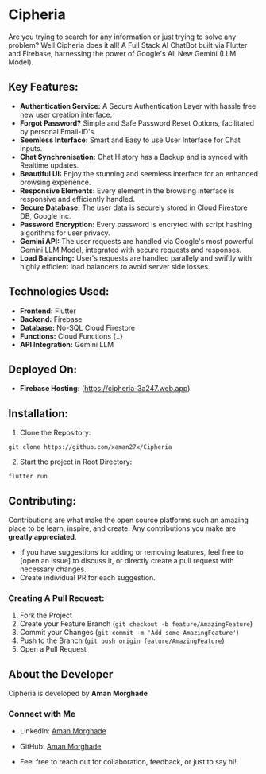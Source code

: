 # Cipheria
Are you trying to search for any information or just trying to solve any problem? Well Cipheria does it all! A Full Stack AI ChatBot built via Flutter and Firebase, harnessing the power of Google's All New Gemini (LLM Model).

## Key Features:

- **Authentication Service:** A Secure Authentication Layer with hassle free new user creation interface.
- **Forgot Password?** Simple and Safe Password Reset Options, facilitated by personal Email-ID's.
- **Seemless Interface:** Smart and Easy to use User Interface for Chat inputs.
- **Chat Synchronisation:** Chat History has a Backup and is synced with Realtime updates.
- **Beautiful UI:** Enjoy the stunning and seemless interface for an enhanced browsing experience.
- **Responsive Elements:** Every element in the browsing interface is responsive and efficiently handled.
- **Secure Database:** The user data is securely stored in Cloud Firestore DB, Google Inc.
- **Password Encryption:** Every password is encryted with script hashing algorithms for user privacy.
- **Gemini API:** The user requests are handled via Google's most powerful Gemini LLM Model, integrated with secure requests and responses.
- **Load Balancing:** User's requests are handled parallely and swiftly with highly efficient load balancers to avoid server side losses.

## Technologies Used:
- **Frontend:** Flutter
- **Backend:** Firebase
- **Database:** No-SQL Cloud Firestore
- **Functions:** Cloud Functions {..}
- **API Integration:** Gemini LLM

## Deployed On:
- **Firebase Hosting:** (https://cipheria-3a247.web.app)

## Installation:
1. Clone the Repository:
```
git clone https://github.com/xaman27x/Cipheria
```
2. Start the project in Root Directory:
```
flutter run
```
## Contributing:

Contributions are what make the open source platforms such an amazing place to be learn, inspire, and create. Any contributions you make are **greatly appreciated**.

-   If you have suggestions for adding or removing features, feel free to [open an issue] to discuss it, or directly create a pull request with necessary changes.
-   Create individual PR for each suggestion.

### Creating A Pull Request:

1. Fork the Project
2. Create your Feature Branch (`git checkout -b feature/AmazingFeature`)
3. Commit your Changes (`git commit -m 'Add some AmazingFeature'`)
4. Push to the Branch (`git push origin feature/AmazingFeature`)
5. Open a Pull Request

## About the Developer

Cipheria is developed by **Aman Morghade**

### Connect with Me

- LinkedIn: [Aman Morghade](https://www.linkedin.com/in/amanmorghade)
- GitHub: [Aman Morghade](https://github.com/xaman27x)

- Feel free to reach out for collaboration, feedback, or just to say hi!


